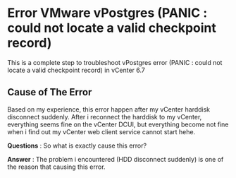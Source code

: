 # Error VMware vPostgres (PANIC : could not locate a valid checkpoint record)
This is a complete step to troubleshoot vPostgres error (PANIC : could not locate a valid checkpoint record) in vCenter 6.7

## Cause of The Error
Based on my experience, this error happen after my vCenter harddisk disconnect suddenly. After i reconnect the harddisk to my vCenter, everything seems fine on the vCenter DCUI, but everything become not fine when i find out my vCenter web client service cannot start hehe.

**Questions** : So what is exactly cause this error?

**Answer** : The problem i encountered (HDD disconnect suddenly) is one of the reason that causing this error. 
